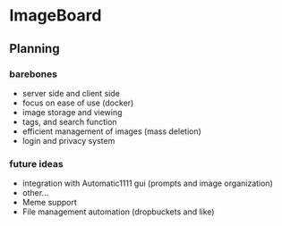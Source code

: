 # ImageBoard

## Planning
### barebones
- server side and client side
- focus on ease of use (docker) 
- image storage and viewing
- tags, and search function
- efficient management of images (mass deletion)
- login and privacy system
### future ideas
- integration with Automatic1111 gui (prompts and image organization)
- other...
- Meme support
- File management automation (dropbuckets and like) 
